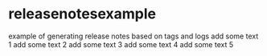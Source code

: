 # releasenotesexample
example of generating release notes based on tags and logs
add some text 1
add some text 2
add some text 3
add some text 4
add some text 5
